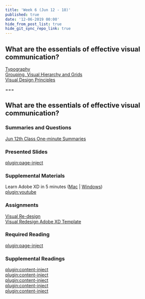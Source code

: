 ```yaml
---
title: 'Week 6 (Jun 12 - 18)'
published: true
date: '12-06-2019 00:00'
hide_from_post_list: true
hide_git_sync_repo_link: true
---
```


## What are the essentials of effective visual communication?  
[Typography](https://paulhibbitts.net/cmpt-363-182/pdfs/cmpt-363-182-visual-design-essentials.pdf#page=7)  
[Grouping, Visual Hierarchy and Grids](https://paulhibbitts.net/cmpt-363-182/pdfs/cmpt-363-182-visual-design-essentials.pdf#page=24)  
[Visual Design Principles](https://paulhibbitts.net/cmpt-363-182/pdfs/cmpt-363-182-visual-design-essentials.pdf#page=36)  

===

## **What are the essentials of effective visual communication?**

### Summaries and Questions  
[Jun 12th Class One-minute Summaries](https://canvas.sfu.ca)

### Presented Slides  
[plugin:page-inject](/192/all-slides/week-06)

### Supplemental Materials  
Learn Adobe XD in 5 minutes ([Mac](https://www.youtube.com/watch?v=hO9foH5qB1A) | [Windows](https://www.youtube.com/watch?v=53qdI7CPNxM))  
[plugin:youtube](https://www.youtube.com/watch?v=hO9foH5qB1A)

### Assignments
[Visual Re-design](https://canvas.sfu.ca/courses/44038/assignments/347283)  
[Visual Redesign Adobe XD Template](https://canvas.sfu.ca/courses/44038/files/folder/Handouts/Visual%20Redesign%20Adobe%20XD%20Template)  

### Required Reading  
[plugin:page-inject](/192/all-readings/week-06)

### Supplemental Readings  
[plugin:content-inject](/192/ux-techniques-guide/what-are-the-essentials-of-effective-visual-communication/grids)  
[plugin:content-inject](/192/ux-techniques-guide/what-are-the-essentials-of-effective-visual-communication/hierarchy)  
[plugin:content-inject](/192/ux-techniques-guide/what-are-the-essentials-of-effective-visual-communication/icons)  
[plugin:content-inject](/192/ux-techniques-guide/what-are-the-essentials-of-effective-visual-communication/layout)  
[plugin:content-inject](/192/ux-techniques-guide/what-are-the-essentials-of-effective-visual-communication/typography)  
